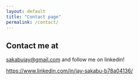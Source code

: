 ```yaml
---
layout: default
title: "Contact page"
permalink: /contact/
---
```


## Contact me at
sakabujay@gmail.com and follow me on linkedin!

https://www.linkedin.com/in/jay-sakabu-b78a04136/